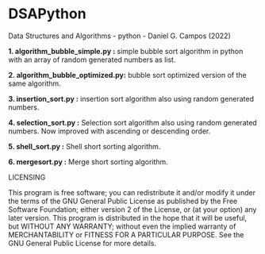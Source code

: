 # DSAPython
Data Structures and Algorithms - python - Daniel G. Campos (2022)

**1. algorithm_bubble_simple.py :** simple bubble sort algorithm in python with an array of random generated numbers as list.  

**2. algorithm_bubble_optimized.py:** bubble sort optimized version of the same algorithm.  

**3. insertion_sort.py :** insertion sort algorithm also using random generated numbers.  

**4. selection_sort.py :** Selection sort algorithm also using random generated numbers. Now improved with ascending or descending order.

**5. shell_sort.py :** Shell short sorting algorithm.

**6. mergesort.py :** Merge short sorting algorithm.

LICENSING

This program is free software; you can redistribute it and/or modify it under the terms of the GNU General Public
License as published by the Free Software Foundation; either version 2 of the License, or (at your option)
any later version.
This program is distributed in the hope that it will be useful, but WITHOUT ANY WARRANTY; without even the
implied warranty of MERCHANTABILITY or FITNESS FOR A PARTICULAR PURPOSE.
See the GNU General Public License for more details.
